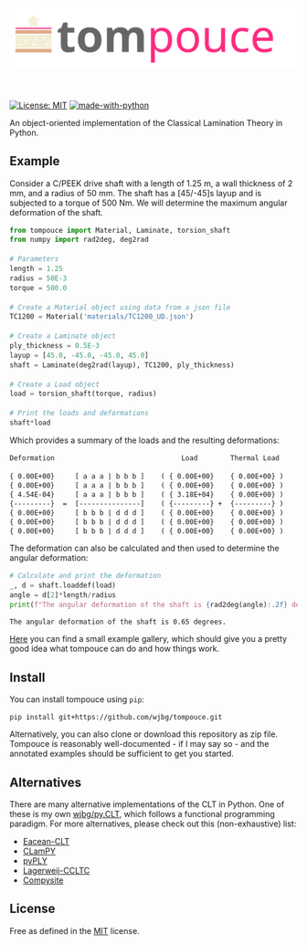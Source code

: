 <h1 align="center">
<img src="img/tompouce.svg" width="600">
</h1><br>

[![License: MIT](https://img.shields.io/badge/License-MIT-yellow.svg)](https://opensource.org/licenses/MIT)
[![made-with-python](https://img.shields.io/badge/Made%20with-Python-1f425f.svg)](https://www.python.org/)

An object-oriented implementation of the Classical Lamination Theory
in Python.

## Example

Consider a C/PEEK drive shaft with a length of 1.25 m, a wall
thickness of 2 mm, and a radius of 50 mm. The shaft has a [45/-45]s
layup and is subjected to a torque of 500 Nm. We will determine the
maximum angular deformation of the shaft.

```python
from tompouce import Material, Laminate, torsion_shaft
from numpy import rad2deg, deg2rad

# Parameters
length = 1.25
radius = 50E-3
torque = 500.0

# Create a Material object using data from a json file
TC1200 = Material('materials/TC1200_UD.json')

# Create a Laminate object
ply_thickness = 0.5E-3
layup = [45.0, -45.0, -45.0, 45.0]
shaft = Laminate(deg2rad(layup), TC1200, ply_thickness)

# Create a Load object
load = torsion_shaft(torque, radius)

# Print the loads and deformations
shaft*load
```

Which provides a summary of the loads and the resulting deformations:

```
Deformation                               Load        Thermal Load

{ 0.00E+00}     [ a a a | b b b ]    ( { 0.00E+00}    { 0.00E+00} )
{ 0.00E+00}     [ a a a | b b b ]    ( { 0.00E+00}    { 0.00E+00} )
{ 4.54E-04}     [ a a a | b b b ]    ( { 3.18E+04}    { 0.00E+00} )
{---------}  =  [---------------]    ( {---------} +  {---------} )
{ 0.00E+00}     [ b b b | d d d ]    ( { 0.00E+00}    { 0.00E+00} )
{ 0.00E+00}     [ b b b | d d d ]    ( { 0.00E+00}    { 0.00E+00} )
{ 0.00E+00}     [ b b b | d d d ]    ( { 0.00E+00}    { 0.00E+00} )
```

The deformation can also be calculated and then used to determine the
angular deformation:

```python
# Calculate and print the deformation
_, d = shaft.loaddef(load)
angle = d[2]*length/radius
print(f"The angular deformation of the shaft is {rad2deg(angle):.2f} degrees.")
```

```
The angular deformation of the shaft is 0.65 degrees.
```

[Here](examples.md) you can find a small example gallery, which should
give you a pretty good idea what tompouce can do and how things work.

## Install

You can install tompouce using `pip`:

```
pip install git+https://github.com/wjbg/tompouce.git
```

Alternatively, you can also clone or download this repository as zip
file. Tompouce is reasonably well-documented - if I may say so - and
the annotated examples should be sufficient to get you started.

## Alternatives

There are many alternative implementations of the CLT in Python. One
of these is my own [wjbg/py.CLT](https://github.com/wjbg/py.CLT),
which follows a functional programming paradigm. For more
alternatives, please check out this (non-exhaustive) list:
- [Eacean-CLT](https://github.com/Eacaen/CLT-material-properties)
- [CLamPY](https://github.com/e-dub/CLamPy)
- [pyPLY](https://github.com/Rlee13/pyPLY)
- [Lagerweij-CCLTC](https://github.com/AJJLagerweij/Classical-Composite-Laminate-Theory-Calculator)
- [Compysite](https://github.com/echaffey/Compysite)


## License

Free as defined in the [MIT](https://choosealicense.com/licenses/mit/)
license.
